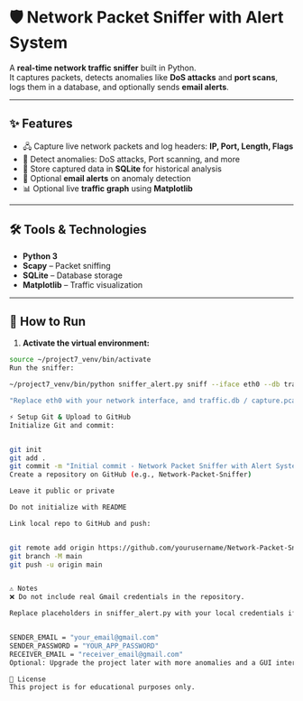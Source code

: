 # 🛡️ Network Packet Sniffer with Alert System

A **real-time network traffic sniffer** built in Python.  
It captures packets, detects anomalies like **DoS attacks** and **port scans**, logs them in a database, and optionally sends **email alerts**.

---

## ✨ Features
- 🖧 Capture live network packets and log headers: **IP, Port, Length, Flags**
- 🚨 Detect anomalies: DoS attacks, Port scanning, and more
- 💾 Store captured data in **SQLite** for historical analysis
- 📧 Optional **email alerts** on anomaly detection
- 📊 Optional live **traffic graph** using **Matplotlib**

---

## 🛠 Tools & Technologies
- **Python 3**
- **Scapy** – Packet sniffing
- **SQLite** – Database storage
- **Matplotlib** – Traffic visualization

---

## 🏃 How to Run

1. **Activate the virtual environment:**

```bash
source ~/project7_venv/bin/activate
Run the sniffer:

~/project7_venv/bin/python sniffer_alert.py sniff --iface eth0 --db traffic.db --pcap-out capture.pcap

"Replace eth0 with your network interface, and traffic.db / capture.pcap with your preferred filenames."

⚡ Setup Git & Upload to GitHub
Initialize Git and commit:


git init
git add .
git commit -m "Initial commit - Network Packet Sniffer with Alert System"
Create a repository on GitHub (e.g., Network-Packet-Sniffer)

Leave it public or private

Do not initialize with README

Link local repo to GitHub and push:


git remote add origin https://github.com/yourusername/Network-Packet-Sniffer.git
git branch -M main
git push -u origin main


⚠ Notes
❌ Do not include real Gmail credentials in the repository.

Replace placeholders in sniffer_alert.py with your local credentials if using email alerts:


SENDER_EMAIL = "your_email@gmail.com"
SENDER_PASSWORD = "YOUR_APP_PASSWORD"
RECEIVER_EMAIL = "receiver_email@gmail.com"
Optional: Upgrade the project later with more anomalies and a GUI interface.

📜 License
This project is for educational purposes only.
